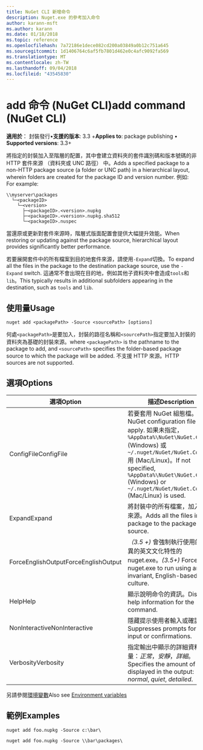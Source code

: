 ```yaml
---
title: NuGet CLI 新增命令
description: Nuget.exe 的參考加入命令
author: karann-msft
ms.author: karann
ms.date: 01/18/2018
ms.topic: reference
ms.openlocfilehash: 7a72186e1dece082cd200a03849a0b12c751a645
ms.sourcegitcommit: 1d1406764c6af5fb7801d462e0c4afc9092fa569
ms.translationtype: MT
ms.contentlocale: zh-TW
ms.lasthandoff: 09/04/2018
ms.locfileid: "43545830"
---
```

# <a name="add-command-nuget-cli"></a><span data-ttu-id="7e4f9-103">add 命令 (NuGet CLI)</span><span class="sxs-lookup"><span data-stu-id="7e4f9-103">add command (NuGet CLI)</span></span>

<span data-ttu-id="7e4f9-104">**適用於**： 封裝發行&bullet;**支援的版本**: 3.3 +</span><span class="sxs-lookup"><span data-stu-id="7e4f9-104">**Applies to**: package publishing &bullet; **Supported versions**: 3.3+</span></span>

<span data-ttu-id="7e4f9-105">將指定的封裝加入至階層的配置，其中會建立資料夾的套件識別碼和版本號碼的非 HTTP 套件來源 （資料夾或 UNC 路徑） 中。</span><span class="sxs-lookup"><span data-stu-id="7e4f9-105">Adds a specified package to a non-HTTP package source (a folder or UNC path) in a hierarchical layout, wherein folders are created for the package ID and version number.</span></span> <span data-ttu-id="7e4f9-106">例如: </span><span class="sxs-lookup"><span data-stu-id="7e4f9-106">For example:</span></span>

    \\myserver\packages
      └─<packageID>
        └─<version>
          ├─<packageID>.<version>.nupkg
          ├─<packageID>.<version>.nupkg.sha512
          └─<packageID>.nuspec

<span data-ttu-id="7e4f9-107">當還原或更新對套件來源時，階層式版面配置會提供大幅提升效能。</span><span class="sxs-lookup"><span data-stu-id="7e4f9-107">When restoring or updating against the package source, hierarchical layout provides significantly better performance.</span></span>

<span data-ttu-id="7e4f9-108">若要展開套件中的所有檔案到目的地套件來源，請使用`-Expand`切換。</span><span class="sxs-lookup"><span data-stu-id="7e4f9-108">To expand all the files in the package to the destination package source, use the `-Expand` switch.</span></span> <span data-ttu-id="7e4f9-109">這通常不會出現在目的地，例如其他子資料夾中會造成`tools`和`lib`。</span><span class="sxs-lookup"><span data-stu-id="7e4f9-109">This typically results in additional subfolders appearing in the destination, such as `tools` and `lib`.</span></span>

## <a name="usage"></a><span data-ttu-id="7e4f9-110">使用量</span><span class="sxs-lookup"><span data-stu-id="7e4f9-110">Usage</span></span>

```cli
nuget add <packagePath> -Source <sourcePath> [options]
```

<span data-ttu-id="7e4f9-111">何處`<packagePath>`是要加入，封裝的路徑名稱和`<sourcePath>`指定要加入封裝的資料夾為基礎的封裝來源。</span><span class="sxs-lookup"><span data-stu-id="7e4f9-111">where `<packagePath>` is the pathname to the package to add, and `<sourcePath>` specifies the folder-based package source to which the package will be added.</span></span> <span data-ttu-id="7e4f9-112">不支援 HTTP 來源。</span><span class="sxs-lookup"><span data-stu-id="7e4f9-112">HTTP sources are not supported.</span></span>

## <a name="options"></a><span data-ttu-id="7e4f9-113">選項</span><span class="sxs-lookup"><span data-stu-id="7e4f9-113">Options</span></span>

| <span data-ttu-id="7e4f9-114">選項</span><span class="sxs-lookup"><span data-stu-id="7e4f9-114">Option</span></span> | <span data-ttu-id="7e4f9-115">描述</span><span class="sxs-lookup"><span data-stu-id="7e4f9-115">Description</span></span> |
| --- | --- |
| <span data-ttu-id="7e4f9-116">ConfigFile</span><span class="sxs-lookup"><span data-stu-id="7e4f9-116">ConfigFile</span></span> | <span data-ttu-id="7e4f9-117">若要套用 NuGet 組態檔。</span><span class="sxs-lookup"><span data-stu-id="7e4f9-117">The NuGet configuration file to apply.</span></span> <span data-ttu-id="7e4f9-118">如果未指定， `%AppData%\NuGet\NuGet.Config` (Windows) 或`~/.nuget/NuGet/NuGet.Config`用 (Mac/Linux)。</span><span class="sxs-lookup"><span data-stu-id="7e4f9-118">If not specified, `%AppData%\NuGet\NuGet.Config` (Windows) or `~/.nuget/NuGet/NuGet.Config` (Mac/Linux) is used.</span></span>|
| <span data-ttu-id="7e4f9-119">Expand</span><span class="sxs-lookup"><span data-stu-id="7e4f9-119">Expand</span></span> | <span data-ttu-id="7e4f9-120">將封裝中的所有檔案，加入套件來源。</span><span class="sxs-lookup"><span data-stu-id="7e4f9-120">Adds all the files in the package to the package source.</span></span> |
| <span data-ttu-id="7e4f9-121">ForceEnglishOutput</span><span class="sxs-lookup"><span data-stu-id="7e4f9-121">ForceEnglishOutput</span></span> | <span data-ttu-id="7e4f9-122">*（3.5 +)* 會強制執行使用的非變異的英文文化特性的 nuget.exe。</span><span class="sxs-lookup"><span data-stu-id="7e4f9-122">*(3.5+)* Forces nuget.exe to run using an invariant, English-based culture.</span></span> |
| <span data-ttu-id="7e4f9-123">Help</span><span class="sxs-lookup"><span data-stu-id="7e4f9-123">Help</span></span> | <span data-ttu-id="7e4f9-124">顯示說明命令的資訊。</span><span class="sxs-lookup"><span data-stu-id="7e4f9-124">Displays help information for the command.</span></span> |
| <span data-ttu-id="7e4f9-125">NonInteractive</span><span class="sxs-lookup"><span data-stu-id="7e4f9-125">NonInteractive</span></span> | <span data-ttu-id="7e4f9-126">隱藏提示使用者輸入或確認。</span><span class="sxs-lookup"><span data-stu-id="7e4f9-126">Suppresses prompts for user input or confirmations.</span></span> |
| <span data-ttu-id="7e4f9-127">Verbosity</span><span class="sxs-lookup"><span data-stu-id="7e4f9-127">Verbosity</span></span> | <span data-ttu-id="7e4f9-128">指定輸出中顯示的詳細資料的數量：*正常*，*安靜*，*詳細*。</span><span class="sxs-lookup"><span data-stu-id="7e4f9-128">Specifies the amount of detail displayed in the output: *normal*, *quiet*, *detailed*.</span></span> |

<span data-ttu-id="7e4f9-129">另請參閱[環境變數](cli-ref-environment-variables.md)</span><span class="sxs-lookup"><span data-stu-id="7e4f9-129">Also see [Environment variables](cli-ref-environment-variables.md)</span></span>

## <a name="examples"></a><span data-ttu-id="7e4f9-130">範例</span><span class="sxs-lookup"><span data-stu-id="7e4f9-130">Examples</span></span>

```cli
nuget add foo.nupkg -Source c:\bar\

nuget add foo.nupkg -Source \\bar\packages\
```
